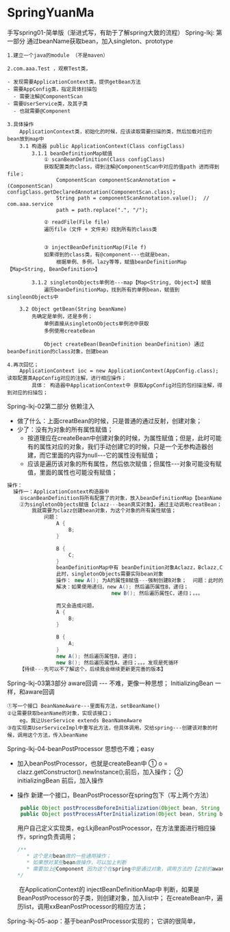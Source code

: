 # SpringYuanMa

手写spring01-简单版（渐进式写，有助于了解spring大致的流程）
Spring-lkj: 第一部分 通过beanName获取bean，加入singleton、prototype
    

    1.建立一个java的module （不是maven）
    
    2.com.aaa.Test ，观察Test类，
    
    - 发现需要ApplicationContext类，提供getBean方法
    - 需要AppConfig类，指定具体扫描包
      - 需要注解@ComponentScan
    - 需要UserService类，及其子类
      - 也就需要@Component
    
    3.具体操作
        ApplicationContext类，初始化的时候，应该读取需要扫描的类，然后加载对应的bean放到map中
        3.1 构造器 public ApplicationContext(Class configClass)
            3.1.1 beanDefinitionMap赋值
                ① scanBeanDefinition(Class configClass)
                获取配置类的class，得到注解@ComponentScan中对应的值path 进而得到file；
                    ComponentScan componentScanAnnotation = (ComponentScan) configClass.getDeclaredAnnotation(ComponentScan.class);
                    String path = componentScanAnnotation.value();  // com.aaa.service
                    path = path.replace(".", "/");
    
                ② readFile(File file)
                遍历file（文件 + 文件夹）找到所有的class类


                ③ injectBeanDefinitionMap(File f)
                如果得到的class类，有@component---也就是bean，
                    根据单例、多例，lazy等等，赋值beanDefinitionMap【Map<String, BeanDefinition>】
    
            3.1.2 singletonObjects单例池---map【Map<String, Object>】赋值
                遍历beanDefinitionMap，找到所有的单例bean，赋值到singleonObjects中
    
        3.2 Object getBean(String beanName)
            先确定是单例，还是多例；
                单例直接从singletonObjects单例池中获取
                多例使用createBean
    
                Object createBean(BeanDefinition beanDefinition) 通过beanDefinition的class对象，创建bean
    
    4.再次回忆；
        ApplicationContext ioc = new ApplicationContext(AppConfig.class); 读取配置类AppConfig对应的注解，进行相应操作；
            具体： 构造器中ApplicationContext中 获取AppConfig对应的包扫描注解，得到对应的扫描包；

Spring-lkj-02第二部分 依赖注入

- 做了什么：上面creatBean的时候，只是普通的通过反射，创建对象；
- 少了：没有为对象的所有属性赋值；
  - 按道理应在createBean中创建对象的时候，为属性赋值；但是，此时可能有的属性对应的对象，我们手动创建它的时候，只是一个无参构造器创建，而它里面的内容为null---它的属性没有赋值；
  - 应该是遍历该对象的所有属性，然后依次赋值；但属性---对象可能没有赋值，里面的属性也可能没有赋值；

```java
操作：
  操作一：ApplicationContext构造器中
    ①scanBeanDefinition将所有配置了的对象，放入beanDefinitionMap【beanName---BeanDefinition对象（clazz、scope）】
    ②为singletonObjects赋值【clazz---bean真实对象】，通过主动调用creatBean；
        我就需要为clazz创建bean对象，为这个对象的所有属性赋值；
            问题：
                A {
                    B;
                }

                B {
                    C;
                }
                beanDefinitionMap中有 beanDefinition对象Aclazz，Bclazz,Cclazz
                此时，singletonObjects需要实际bean对象
                操作： new A(); 为A的属性B赋值---强制创建B对象；  问题：此时的B对象里面的属性没有赋值；
                解决：如果使用递归，new A(); 然后遍历属性B，递归；
                                  new B(); 然后遍历属性C，递归；。。。

                而又会造成问题，
                A {
                    B;
                }

                B {
                    A;
                }
                new A(); 然后遍历属性B，递归；
                new B(); 然后遍历属性A，递归；。。。发现是死循环
    【待续---先可以不了解这个，后续我会继续更新更完善的版本】
```

Spring-lkj-03第3部分
        aware回调 --- 不难，更像一种思想；
        InitializingBean 一样，和aware回调

    ①写一个接口 BeanNameAware---里面有方法，setBeanName()
    ②让需要获取beanName的对象，实现该接口；
        eg，我让UserService extends BeanNameAware
    ③在实现类UserServiceImpl中重写此方法，但具体调用，交给spring---创建该对象的时候，调用这个方法，传入beanName

Spring-lkj-04-beanPostProcessor  思想也不难；easy

- 加入beanPostProcessor，也就是createBean中
              ① o = clazz.getConstructor().newInstance();前后，加入操作；
              ② initializingBean 前后，加入操作

- 操作
          新建一个接口，BeanPostProcessor在spring包下（写上两个方法）
                 

  ```java
   public Object postProcessBeforeInitialization(Object bean, String beanName)，
   public Object postProcessAfterInitialization(Object bean, String beanName) 
  ```


  ​            用户自己定义实现类，eg:LkjBeanPostProcessor，在方法里面进行相应操作，spring负责调用；
  ​            

  ```java
  /**
     * 这个是对bean做的一些通用操作；
     * 如果想对某些bean做操作，可以加上判断
     * 需要加上@Component 因为这个在spring中是通过对象，调用方法的【之前的aware回调，是直接通过接口，设置值的，不需要对象，所以不需要@Component】
  */
  ```

  ​        在ApplicationContext的 injectBeanDefinitionMap中 判断，如果是BeanPostProcessor的子类，则创建对象，加入list中；
  ​        在createBean中，遍历list，调用xxBeanPostProcessor的相应方法；

Spring-lkj-05-aop：基于beanPostProcessor实现的；
    它讲的很简单，
